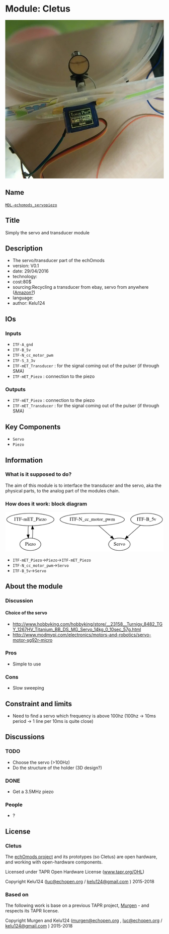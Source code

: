 # Module: Cletus

![](/cletus/viewme.png)

## Name

[`MDL-echomods_servopiezo`]()

## Title

Simply the servo and transducer module

## Description

* The servo/transducer part of the echOmods
* version: V0.1
* date: 29/04/2016
* technology:  
* cost:80$
* sourcing:Recycling a transducer from ebay, servo from anywhere ([Amazon?](https://www.amazon.com/s/ref=nb_sb_noss?url=search-alias%3Dtoys-and-games&field-keywords=%22SG90+9G%22))
* language:  
* author: Kelu124

## IOs

### Inputs

* `ITF-A_gnd`
* `ITF-B_5v`
* `ITF-N_cc_motor_pwm`
* `ITF-S_3_3v`
* `ITF-mET_Transducer` : for the signal coming out of the pulser (if through SMA)
* `ITF-mET_Piezo` : connection to the piezo

### Outputs

* `ITF-mET_Piezo` : connection to the piezo
* `ITF-mET_Transducer` : for the signal coming out of the pulser (if through SMA)

## Key Components

* `Servo`
* `Piezo`

## Information

### What is it supposed to do?

The aim of this module is to interface the transducer and the servo, aka the physical parts, to the analog part of the modules chain.


### How does it work: block diagram

![Block schema](/cletus/source/blocks.png)

* `ITF-mET_Piezo`->`Piezo`->`ITF-mET_Piezo`
* `ITF-N_cc_motor_pwm`->`Servo`
* `ITF-B_5v`->`Servo`

## About the module

### Discussion

#### Choice of the servo

* http://www.hobbyking.com/hobbyking/store/__23158__Turnigy_8482_TGY_1267HV_Titanium_BB_DS_MG_Servo_14kg_0_10sec_57g.html
* http://www.modmypi.com/electronics/motors-and-robotics/servo-motor-sg92r-micro

### Pros

* Simple to use

### Cons

* Slow sweeping

## Constraint and limits

* Need to find a servo which frequency is above 100hz (100hz -> 10ms period -> 1 line per 10ms is quite close)

## Discussions

### TODO

* Choose the servo (>100Hz)
* Do the structure of the holder (3D design?)

### DONE

* Get a 3.5MHz piezo

### People

* ?

## License

### Cletus 

The [echOmods project](https://github.com/kelu124/echomods) and its prototypes (so Cletus) are open hardware, and working with open-hardware components.

Licensed under TAPR Open Hardware License (www.tapr.org/OHL)

Copyright Kelu124 (luc@echopen.org / kelu124@gmail.com ) 2015-2018

### Based on 

The following work is base on a previous TAPR project, [Murgen](https://github.com/kelu124/murgen-dev-kit) - and respects its TAPR license.

Copyright Murgen and Kelu124 (murgen@echopen.org , luc@echopen.org / kelu124@gmail.com ) 2015-2018


